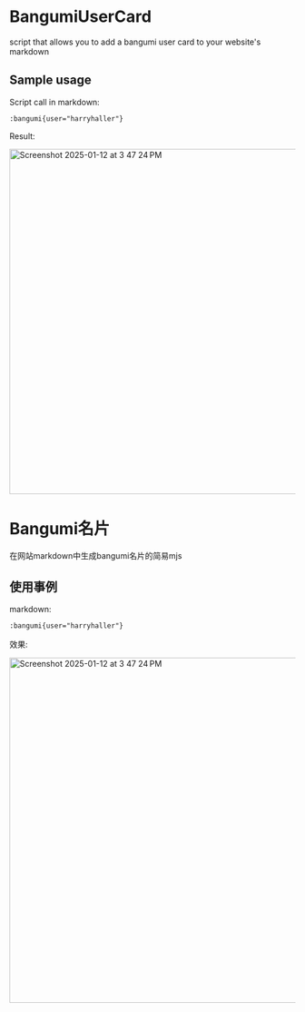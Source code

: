 # BangumiUserCard

script that allows you to add a bangumi user card to your website's markdown

## Sample usage

Script call in markdown:

```markdown
:bangumi{user="harryhaller"}
```

Result:

<img width="608" alt="Screenshot 2025-01-12 at 3 47 24 PM" src="https://github.com/user-attachments/assets/7ad8e6ba-1bef-4727-8148-4565c98dabb1" />

# Bangumi名片

在网站markdown中生成bangumi名片的简易mjs

## 使用事例

markdown:

```markdown
:bangumi{user="harryhaller"}
```

效果:

<img width="608" alt="Screenshot 2025-01-12 at 3 47 24 PM" src="https://github.com/user-attachments/assets/7ad8e6ba-1bef-4727-8148-4565c98dabb1" />
